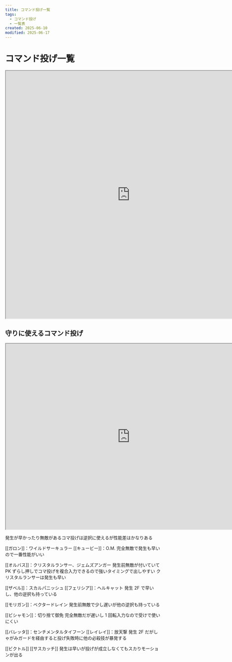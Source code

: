```yaml
---
title: コマンド投げ一覧
tags:
  - コマンド投げ
  - 一覧表
created: 2025-06-10
modified: 2025-06-17
---
```


# コマンド投げ一覧

<iframe width=800 height=800 src="https://docs.google.com/spreadsheets/d/e/2PACX-1vTTnEUAoqM44C3UqWuzRXemtWBmGDbhUqJwu9y_nTvkMLeYCE3XcLnj_6ukoTnN1nwq8Xu7tQTwFc49/pubhtml?gid=502231566&amp;single=true&amp;widget=true&amp;headers=false"></iframe>

## 守りに使えるコマンド投げ

<iframe width=800 height=600 src="https://docs.google.com/spreadsheets/d/e/2PACX-1vTTnEUAoqM44C3UqWuzRXemtWBmGDbhUqJwu9y_nTvkMLeYCE3XcLnj_6ukoTnN1nwq8Xu7tQTwFc49/pubhtml?gid=1229178662&amp;single=true&amp;widget=true&amp;headers=false"></iframe>

発生が早かったり無敵があるコマ投げは逆択に使えるが性能差はかなりある

[[ガロン]]：ワイルドサーキュラー
[[キュービー]]：O.M.
完全無敵で発生も早いので一番性能がいい

[[オルバス]]：クリスタルランサー、ジェムズアンガー
発生前無敵が付いていて PK ずらし押しでコマ投げを複合入力できるので強いタイミングで出しやすい
クリスタルランサーは発生も早い

[[ザベル]]：スカルパニッシュ
[[フェリシア]]：ヘルキャット
発生 2F で早いし、他の逆択も持っている

[[モリガン]]：ベクタードレイン
発生前無敵で少し遅いが他の逆択も持っている

[[ビシャモン]]：切り捨て御免
完全無敵だが遅いし 1 回転入力なので受けで使いにくい

[[バレッタ]]：センチメンタルタイフーン
[[レイレイ]]：放天撃
発生 2F だがしゃがみガードを経由すると投げ失敗時に他の必殺技が暴発する

[[ビクトル]]
[[サスカッチ]]
発生は早いが投げが成立しなくてもスカりモーションが出る
